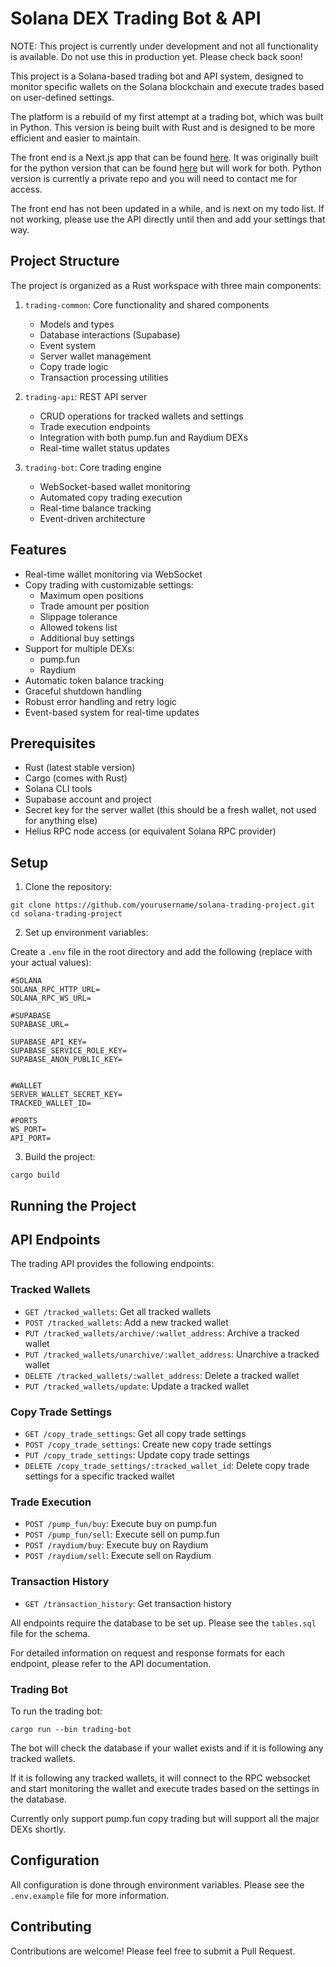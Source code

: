 # Solana DEX Trading Bot & API

NOTE: This project is currently under development and not all functionality is available. Do not use this in production yet. Please check back soon!

This project is a Solana-based trading bot and API system, designed to monitor specific wallets on the Solana blockchain and execute trades based on user-defined settings.

The platform is a rebuild of my first attempt at a trading bot, which was built in Python. This version is being built with Rust and is designed to be more efficient and easier to maintain.

The front end is a Next.js app that can be found [here](https://github.com/BrandonFlorian/solana-tools-client). It was originally built for the python version that can be found [here](https://github.com/BrandonFlorian/solana-tools-server) but will work for both. Python version is currently a private repo and you will need to contact me for access.

The front end has not been updated in a while, and is next on my todo list. If not working, please use the API directly until then and add your settings that way.

## Project Structure

The project is organized as a Rust workspace with three main components:

1. `trading-common`: Core functionality and shared components

   - Models and types
   - Database interactions (Supabase)
   - Event system
   - Server wallet management
   - Copy trade logic
   - Transaction processing utilities

2. `trading-api`: REST API server

   - CRUD operations for tracked wallets and settings
   - Trade execution endpoints
   - Integration with both pump.fun and Raydium DEXs
   - Real-time wallet status updates

3. `trading-bot`: Core trading engine
   - WebSocket-based wallet monitoring
   - Automated copy trading execution
   - Real-time balance tracking
   - Event-driven architecture

## Features

- Real-time wallet monitoring via WebSocket
- Copy trading with customizable settings:
  - Maximum open positions
  - Trade amount per position
  - Slippage tolerance
  - Allowed tokens list
  - Additional buy settings
- Support for multiple DEXs:
  - pump.fun
  - Raydium
- Automatic token balance tracking
- Graceful shutdown handling
- Robust error handling and retry logic
- Event-based system for real-time updates

## Prerequisites

- Rust (latest stable version)
- Cargo (comes with Rust)
- Solana CLI tools
- Supabase account and project
- Secret key for the server wallet (this should be a fresh wallet, not used for anything else)
- Helius RPC node access (or equivalent Solana RPC provider)

## Setup

1. Clone the repository:

```
git clone https://github.com/yourusername/solana-trading-project.git
cd solana-trading-project
```

2. Set up environment variables:

Create a `.env` file in the root directory and add the following (replace with your actual values):

```
#SOLANA
SOLANA_RPC_HTTP_URL=
SOLANA_RPC_WS_URL=

#SUPABASE
SUPABASE_URL=

SUPABASE_API_KEY=
SUPABASE_SERVICE_ROLE_KEY=
SUPABASE_ANON_PUBLIC_KEY=


#WALLET
SERVER_WALLET_SECRET_KEY=
TRACKED_WALLET_ID=

#PORTS
WS_PORT=
API_PORT=

```

3. Build the project:

```
cargo build
```

## Running the Project

## API Endpoints

The trading API provides the following endpoints:

### Tracked Wallets

- `GET /tracked_wallets`: Get all tracked wallets
- `POST /tracked_wallets`: Add a new tracked wallet
- `PUT /tracked_wallets/archive/:wallet_address`: Archive a tracked wallet
- `PUT /tracked_wallets/unarchive/:wallet_address`: Unarchive a tracked wallet
- `DELETE /tracked_wallets/:wallet_address`: Delete a tracked wallet
- `PUT /tracked_wallets/update`: Update a tracked wallet

### Copy Trade Settings

- `GET /copy_trade_settings`: Get all copy trade settings
- `POST /copy_trade_settings`: Create new copy trade settings
- `PUT /copy_trade_settings`: Update copy trade settings
- `DELETE /copy_trade_settings/:tracked_wallet_id`: Delete copy trade settings for a specific tracked wallet

### Trade Execution

- `POST /pump_fun/buy`: Execute buy on pump.fun
- `POST /pump_fun/sell`: Execute sell on pump.fun
- `POST /raydium/buy`: Execute buy on Raydium
- `POST /raydium/sell`: Execute sell on Raydium

### Transaction History

- `GET /transaction_history`: Get transaction history

All endpoints require the database to be set up. Please see the `tables.sql` file for the schema.

For detailed information on request and response formats for each endpoint, please refer to the API documentation.

### Trading Bot

To run the trading bot:

```
cargo run --bin trading-bot
```

The bot will check the database if your wallet exists and if it is following any tracked wallets.

If it is following any tracked wallets, it will connect to the RPC websocket and start monitoring the wallet and execute trades based on the settings in the database.

Currently only support pump.fun copy trading but will support all the major DEXs shortly.

## Configuration

All configuration is done through environment variables. Please see the `.env.example` file for more information.

## Contributing

Contributions are welcome! Please feel free to submit a Pull Request.
